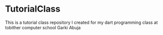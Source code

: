 # TutorialClass
This is a tutorial class repository I created for my dart programming class at tobither computer school Garki Abuja
